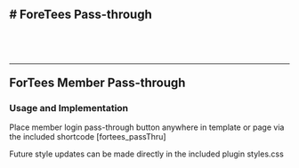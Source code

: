 <h2># ForeTees Pass-through<h2><br>
<hr>
<p>ForTees Member Pass-through </p>
  
<h3>Usage and Implementation</h3>
<p>Place member login pass-through button anywhere in template or page via the included shortcode [fortees_passThru]</p>
<p>Future style updates can be made directly in the included plugin styles.css</p>


